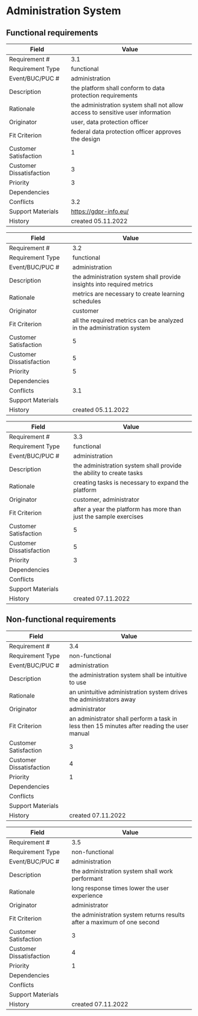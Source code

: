 # Administration System

## Functional requirements

| Field | Value |
|---|---|
| Requirement # | 3.1 |
| Requirement Type | functional |
| Event/BUC/PUC # | administration |
| Description | the platform shall conform to data protection requirements |
| Rationale | the administration system shall not allow access to sensitive user information |
| Originator | user, data protection officer |
| Fit Criterion | federal data protection officer approves the design |
| Customer Satisfaction | 1 |
| Customer Dissatisfaction | 3 |
| Priority | 3 |
| Dependencies |  |
| Conflicts | 3.2 |
| Support Materials | https://gdpr-info.eu/ |
| History | created 05.11.2022 |

| Field | Value |
|---|---|
| Requirement # | 3.2 |
| Requirement Type | functional |
| Event/BUC/PUC # | administration |
| Description | the administration system shall provide insights into required metrics |
| Rationale | metrics are necessary to create learning schedules |
| Originator | customer |
| Fit Criterion | all the required metrics can be analyzed in the administration system |
| Customer Satisfaction | 5 |
| Customer Dissatisfaction | 5 |
| Priority | 5 |
| Dependencies |  |
| Conflicts | 3.1 |
| Support Materials |  |
| History | created 05.11.2022 |

| Field | Value |
|---|---|
| Requirement # | 3.3 |
| Requirement Type | functional |
| Event/BUC/PUC # | administration |
| Description | the administration system shall provide the ability to create tasks |
| Rationale | creating tasks is necessary to expand the platform |
| Originator | customer, administrator |
| Fit Criterion | after a year the platform has more than just the sample exercises |
| Customer Satisfaction | 5 |
| Customer Dissatisfaction | 5 |
| Priority | 3 |
| Dependencies |  |
| Conflicts |  |
| Support Materials |  |
| History | created 07.11.2022 |

## Non-functional requirements

| Field | Value |
|---|---|
| Requirement # | 3.4 |
| Requirement Type | non-functional |
| Event/BUC/PUC # | administration |
| Description | the administration system shall be intuitive to use |
| Rationale | an unintuitive administration system drives the administrators away |
| Originator | administrator |
| Fit Criterion | an administrator shall perform a task in less then 15 minutes after reading the user manual |
| Customer Satisfaction | 3 |
| Customer Dissatisfaction | 4 |
| Priority | 1 |
| Dependencies |  |
| Conflicts |  |
| Support Materials |  |
| History | created 07.11.2022 |

| Field | Value |
|---|---|
| Requirement # | 3.5 |
| Requirement Type | non-functional |
| Event/BUC/PUC # | administration |
| Description | the administration system shall work performant |
| Rationale | long response times lower the user experience |
| Originator | administrator |
| Fit Criterion | the administration system returns results after a maximum of one second |
| Customer Satisfaction | 3 |
| Customer Dissatisfaction | 4 |
| Priority | 1 |
| Dependencies |  |
| Conflicts |  |
| Support Materials |  |
| History | created 07.11.2022 |
